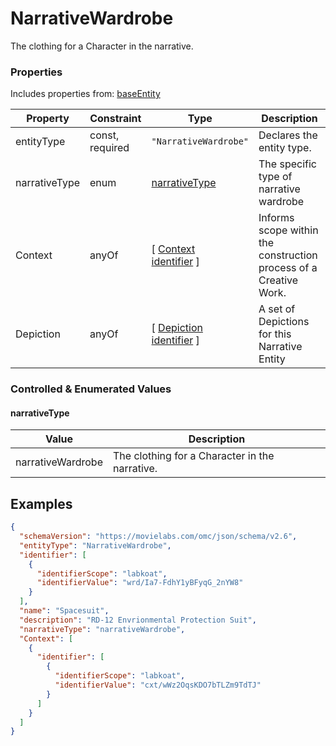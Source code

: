 # NarrativeWardrobe
The clothing for a Character in the narrative.
### Properties
Includes properties from: [baseEntity](../core/baseEntity.md)

| Property      | Constraint      | Type                                                                               | Description                                                       |
| ------------- | --------------- | ---------------------------------------------------------------------------------- | ----------------------------------------------------------------- |
| entityType    | const, required | `"NarrativeWardrobe"`                                                              | Declares the entity type.                                         |
| narrativeType | enum            | [narrativeType](#narrativeType)                                                    | The specific type of narrative wardrobe                           |
| Context       | anyOf           | [ [Context](./Context.md) <br>[identifier](../Utility/Utility.md#identifier) ]     | Informs scope within the construction process of a Creative Work. |
| Depiction     | anyOf           | [ [Depiction](./Depiction.md) <br>[identifier](../Utility/Utility.md#identifier) ] | A set of Depictions for this Narrative Entity                     |

### Controlled & Enumerated Values

#### narrativeType

| Value             | Description                                    |
| ----------------- | ---------------------------------------------- |
| narrativeWardrobe | The clothing for a Character in the narrative. |
## Examples

```JSON
{  
  "schemaVersion": "https://movielabs.com/omc/json/schema/v2.6",  
  "entityType": "NarrativeWardrobe",  
  "identifier": [  
    {  
      "identifierScope": "labkoat",  
      "identifierValue": "wrd/Ia7-FdhY1yBFyqG_2nYW8"  
    }  
  ],  
  "name": "Spacesuit",  
  "description": "RD-12 Envrionmental Protection Suit",  
  "narrativeType": "narrativeWardrobe",  
  "Context": [  
    {  
      "identifier": [  
        {  
          "identifierScope": "labkoat",  
          "identifierValue": "cxt/wWz2OqsKDO7bTLZm9TdTJ"  
        }  
      ]  
    }  
  ]  
}
```
